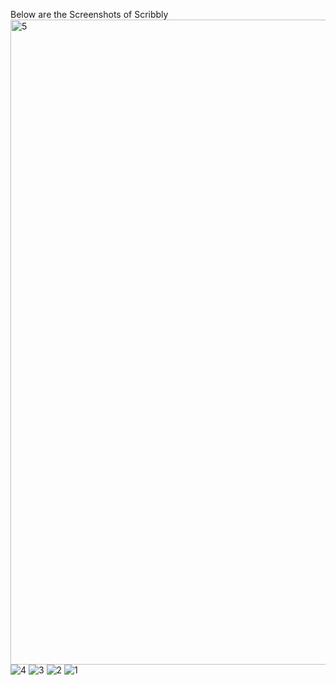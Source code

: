 Below are the Screenshots of Scribbly
<img width="1032" alt="5" src="https://github.com/arsh-kum04/Scribbly/assets/106028200/388b26a9-ceb9-4a0a-91c2-e601859dba70">
![4](https://github.com/arsh-kum04/Scribbly/assets/106028200/1fc6886b-474d-4251-848e-490e38cb5859)
![3](https://github.com/arsh-kum04/Scribbly/assets/106028200/27917578-97f7-4332-a0c0-294becd4598c)
![2](https://github.com/arsh-kum04/Scribbly/assets/106028200/1a41875f-de49-4d5d-b46d-bdd9e67ea36a)
![1](https://github.com/arsh-kum04/Scribbly/assets/106028200/882e98cf-53a6-4f78-9cac-3f5a1593723d)
